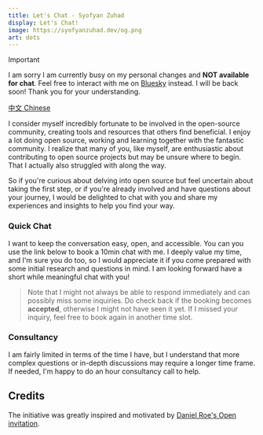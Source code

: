 ```yaml
---
title: Let's Chat - Syofyan Zuhad
display: Let's Chat!
image: https://syofyanzuhad.dev/og.png
art: dots
---
```


> [!IMPORTANT]
> I am sorry I am currently busy on my personal changes and **NOT available for chat**. Feel free to interact with me on [Bluesky](https://bsky.app/profile/antfu.me) instead. I will be back soon! Thank you for your understanding.

[中文 Chinese](/chat-zh)

I consider myself incredibly fortunate to be involved in the open-source community, creating tools and resources that others find beneficial. I enjoy a lot doing open source, working and learning together with the fantastic community. I realize that many of you, like myself, are enthusiastic about contributing to open source projects but may be unsure where to begin. That I actually also struggled with along the way.

So if you're curious about delving into open source but feel uncertain about taking the first step, or if you're already involved and have questions about your journey, I would be delighted to chat with you and share my experiences and insights to help you find your way.

### Quick Chat

I want to keep the conversation easy, open, and accessible. You can you use the link below to book a 10min chat with me. I deeply value my time, and I'm sure you do too, so I would appreciate it if you come prepared with some initial research and questions in mind. I am looking forward have a short while meaningful chat with you!

<CalCom link="syofyan-zuhad/15min" title="Book a chat" />

> Note that I might not always be able to respond immediately and can possibly miss some inquiries. Do check back if the booking becomes **accepted**, otherwise I might not have seen it yet. If I missed your inquiry, feel free to book again in another time slot.

### Consultancy

I am fairly limited in terms of the time I have, but I understand that more complex questions or in-depth discussions may require a longer time frame. If needed, I'm happy to do an hour consultancy call to help.

<CalCom link="syofyan-zuhad/30min" title="Schedule a consultation" />

## Credits

The initiative was greatly inspired and motivated by [Daniel Roe's Open invitation](https://roe.dev/blog/open-invitation).
